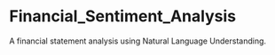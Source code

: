 # Financial_Sentiment_Analysis
A financial statement analysis using Natural Language Understanding.
